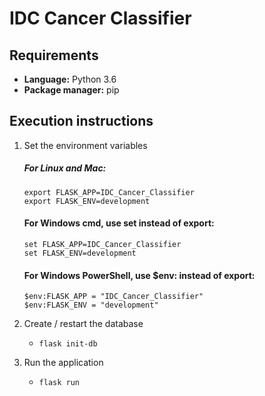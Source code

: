 # IDC Cancer Classifier

## Requirements

* **Language:** Python 3.6
* **Package manager:** pip

## Execution instructions	

1. Set the environment variables
    ##### For Linux and Mac:
    `export FLASK_APP=IDC_Cancer_Classifier` <br/>
    `export FLASK_ENV=development` <br/>

    #### For Windows cmd, use set instead of export:
    `set FLASK_APP=IDC_Cancer_Classifier` <br/>
    `set FLASK_ENV=development` <br/>    

    #### For Windows PowerShell, use $env: instead of export:
    `$env:FLASK_APP = "IDC_Cancer_Classifier"` <br/>
    `$env:FLASK_ENV = "development"` <br/>    
   
2. Create / restart the database    
    * `flask init-db`
    
3. Run the application    
    * `flask run`